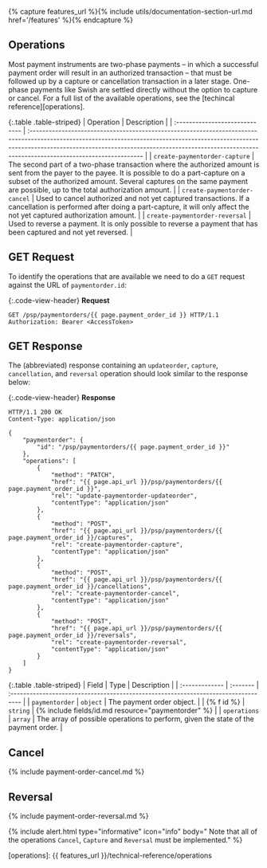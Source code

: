 {% capture features_url %}{% include utils/documentation-section-url.md href='/features' %}{% endcapture %}

## Operations

Most payment instruments are two-phase payments –
in which a successful payment order will result in an authorized transaction –
that must be followed up by a capture or cancellation transaction in a later
stage. One-phase payments like Swish are settled directly without the option to
capture or cancel. For a full list of the available operations, see the
[techincal reference][operations].

{:.table .table-striped}
| Operation                      | Description                                                                                                                                                                                                                                                                    |
| :----------------------------- | :----------------------------------------------------------------------------------------------------------------------------------------------------------------------------------------------------------------------------------------------------------------------------- |
| `create-paymentorder-capture`  | The second part of a two-phase transaction where the authorized amount is sent from the payer to the payee. It is possible to do a part-capture on a subset of the authorized amount. Several captures on the same payment are possible, up to the total authorization amount. |
| `create-paymentorder-cancel`   | Used to cancel authorized and not yet captured transactions. If a cancellation is performed after doing a part-capture, it will only affect the not yet captured authorization amount.                                                                                         |
| `create-paymentorder-reversal` | Used to reverse a payment. It is only possible to reverse a payment that has been captured and not yet reversed.                                                                                                                                                               |

## GET Request

To identify the operations that are available we need to do a `GET` request
against the URL of `paymentorder.id`:

{:.code-view-header}
**Request**

```http
GET /psp/paymentorders/{{ page.payment_order_id }} HTTP/1.1
Authorization: Bearer <AccessToken>
```

## GET Response

The (abbreviated) response containing an `updateorder`, `capture`,
`cancellation`, and `reversal` operation should look similar to the response
below:

{:.code-view-header}
**Response**

```http
HTTP/1.1 200 OK
Content-Type: application/json

{
    "paymentorder": {
        "id": "/psp/paymentorders/{{ page.payment_order_id }}"
    },
    "operations": [
        {
            "method": "PATCH",
            "href": "{{ page.api_url }}/psp/paymentorders/{{ page.payment_order_id }}",
            "rel": "update-paymentorder-updateorder",
            "contentType": "application/json"
        },
        {
            "method": "POST",
            "href": "{{ page.api_url }}/psp/paymentorders/{{ page.payment_order_id }}/captures",
            "rel": "create-paymentorder-capture",
            "contentType": "application/json"
        },
        {
            "method": "POST",
            "href": "{{ page.api_url }}/psp/paymentorders/{{ page.payment_order_id }}/cancellations",
            "rel": "create-paymentorder-cancel",
            "contentType": "application/json"
        },
        {
            "method": "POST",
            "href": "{{ page.api_url }}/psp/paymentorders/{{ page.payment_order_id }}/reversals",
            "rel": "create-paymentorder-reversal",
            "contentType": "application/json"
        }
    ]
}
```

{:.table .table-striped}
| Field          | Type     | Description                                                                        |
| :------------- | :------- | :--------------------------------------------------------------------------------- |
| `paymentorder` | `object` | The payment order object.                                                          |
| {% f id %}   | `string` | {% include fields/id.md resource="paymentorder" %}                      |
| `operations`   | `array`  | The array of possible operations to perform, given the state of the payment order. |

## Cancel

{% include payment-order-cancel.md %}

## Reversal

{% include payment-order-reversal.md %}

{% include alert.html type="informative" icon="info" body=" Note that all of the
operations `Cancel`, `Capture` and `Reversal` must be implemented." %}

[operations]: {{ features_url }}/technical-reference/operations

